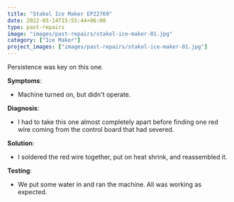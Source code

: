 ```yaml
---
title: "Stakol Ice Maker EP22769"
date: 2022-05-14T15:55:44+06:00
type: past-repairs
image: "images/past-repairs/stakol-ice-maker-01.jpg"
category: ["Ice Maker"]
project_images: ["images/past-repairs/stakol-ice-maker-01.jpg"]
---
```


Persistence was key on this one.

**Symptoms**:
- Machine turned on, but didn't operate.

**Diagnosis**:
- I had to take this one almost completely apart before finding one red wire coming from the control board that had severed.

**Solution**:
- I soldered the red wire together, put on heat shrink, and reassembled it.

**Testing**:
- We put some water in and ran the machine. All was working as expected.